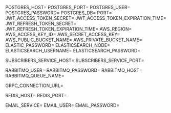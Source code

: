 POSTGRES_HOST=
POSTGRES_PORT=
POSTGRES_USER=
POSTGRES_PASSWORD=
POSTGRES_DB=
PORT=
JWT_ACCESS_TOKEN_SECRET=
JWT_ACCESS_TOKEN_EXPIRATION_TIME=
JWT_REFRESH_TOKEN_SECRET=
JWT_REFRESH_TOKEN_EXPIRATION_TIME=
AWS_REGION=
AWS_ACCESS_KEY_ID=
AWS_SECRET_ACCESS_KEY=
AWS_PUBLIC_BUCKET_NAME=
AWS_PRIVATE_BUCKET_NAME=
ELASTIC_PASSWORD=
ELASTICSEARCH_NODE=
ELASTICSEARCH_USERNAME=
ELASTICSEARCH_PASSWORD=

SUBSCRIBERS_SERVICE_HOST=
SUBSCRIBERS_SERVICE_PORT=

RABBITMQ_USER=
RABBITMQ_PASSWORD=
RABBITMQ_HOST=
RABBITMQ_QUEUE_NAME=

GRPC_CONNECTION_URL=

REDIS_HOST=
REDIS_PORT=

EMAIL_SERVICE=
EMAIL_USER=
EMAIL_PASSWORD=
